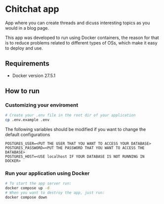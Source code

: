 # Chitchat app

App where you can create threads and dicuss interesting topics as you
would in a blog page.

This app was developed to run using Docker containers, the reason for that is
to reduce problems related to different types of OSs, which make it easy to deploy and
use.

## Requirements
* Docker version 27.5.1


## How to run
### Customizing your enviroment
```bash
# Create your .env file in the root dir of your application
cp .env.example .env
```

The following variables should be modified if you want to change the default configurations
```
POSTGRES_USER=<PUT THE USER THAT YOU WANT TO ACCESS YOUR DATABASE>
POSTGRES_PASSWORD=<PUT THE PASSWORD THAT YOU WANT TO ACCESS THE DATABASE>
POSTGRES_HOST=<USE localhost IF YOUR DATABASE IS NOT RUNNING IN DOCKER>
```

### Run your application using Docker
```bash
# To start the app server run:
docker compose up -d
# When you want to destroy the app, just run:
docker compose down
```
